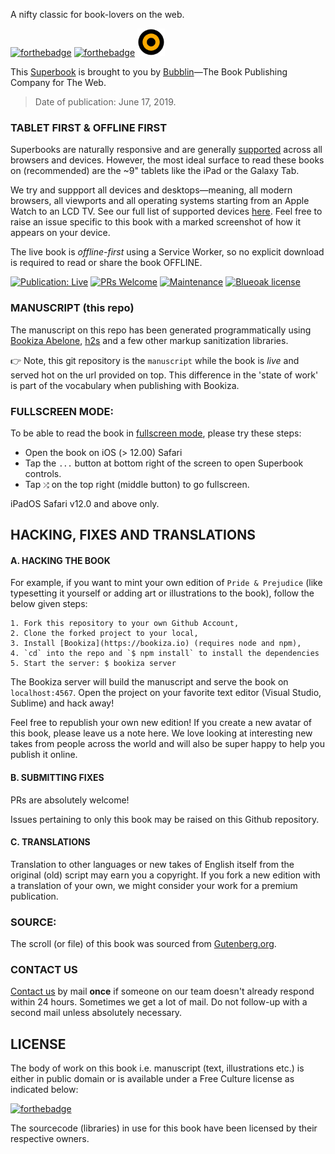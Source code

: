 
A nifty classic for book-lovers on the web.


[![forthebadge](https://forthebadge.com/images/badges/built-by-hipsters.svg)](https://bubblin.io/about)
[![forthebadge](https://forthebadge.com/images/badges/check-it-out.svg)](https://bubblin.io/cover/we-by-eugene-zamyatin#frontmatter)
[<img src="https://raw.githubusercontent.com/marvindanig/assets/master/bubblin.png" width="44px" title="Bubblin Superbooks">](https://bubblin.io)


This [Superbook](https://bubblin.io/docs/format) is brought to you by [Bubblin](https://bubblin.io/about)—The Book Publishing Company for The Web.


> Date of publication: <date>June 17, 2019.</date>

### TABLET FIRST & OFFLINE FIRST

Superbooks are naturally responsive and are generally [supported](https://bubblin.io/support) across all browsers and devices. However, the most ideal surface to read these books on (recommended) are the \~9" tablets like the iPad or the Galaxy Tab. 

We try and suppport all devices and desktops—meaning, all modern browsers, all viewports and all operating systems starting from an Apple Watch to an LCD TV. See our full list of supported devices [here](https://bubblin.io/devices). Feel free to raise an issue specific to this book with a marked screenshot of how it appears on your device.

The live book is _offline-first_ using a Service Worker, so no explicit download is required to read or share the book OFFLINE.


[![Publication: Live](https://img.shields.io/badge/Superbook-Published-brightgreen.svg)](https://bubblin.io/cover/we-by-eugene-zamyatin#frontmatter)
[![PRs Welcome](https://img.shields.io/badge/PRs-welcome-brightgreen.svg?style=flat-square)](http://makeapullrequest.com)
[![Maintenance](https://img.shields.io/badge/Maintained%3F-yes-green.svg)](https://bubblin.io/cover/we-by-eugene-zamyatin#frontmatter)
[![Blueoak license](https://img.shields.io/badge/Blueoak-Council-blue.svg)](https://blueoakcouncil.org/license/1.0.0)


### MANUSCRIPT (this repo)

The manuscript on this repo has been generated programmatically using [Bookiza Abelone](https://bookiza.io), [h2s](https://github.com/bookiza/h2s) and a few other markup sanitization libraries.


:point_right: Note, this git repository is the `manuscript` while the book is _live_ and served hot on the url provided on top. This difference in the 'state of work' is part of the vocabulary when publishing with Bookiza.


### FULLSCREEN MODE:

To be able to read the book in [fullscreen mode](https://bubblin.io/blog/fullscreen-api-ipad), please try these steps:

- Open the book on iOS (> 12.00) Safari
- Tap the `...` button at bottom right of the screen to open Superbook controls.
- Tap `⤮` on the top right (middle button) to go fullscreen.

iPadOS Safari v12.0 and above only.

## HACKING, FIXES AND TRANSLATIONS


#### A. HACKING THE BOOK

For example, if you want to mint your own edition of `Pride & Prejudice` (like typesetting it yourself or adding art or illustrations to the book), follow the below given steps:

	1. Fork this repository to your own Github Account,
	2. Clone the forked project to your local,
	3. Install [Bookiza](https://bookiza.io) (requires node and npm),
	4. `cd` into the repo and `$ npm install` to install the dependencies
	5. Start the server: $ bookiza server

The Bookiza server will build the manuscript and serve the book on `localhost:4567`. Open the project on your favorite text editor (Visual Studio, Sublime) and hack away!

Feel free to republish your own new edition! If you create a new avatar of this book, please leave us a note here. We love looking at interesting new takes from people across the world and will also be super happy to help you publish it online.


#### B. SUBMITTING FIXES

PRs are absolutely welcome!

Issues pertaining to only this book may be raised on this Github repository.


#### C. TRANSLATIONS

Translation to other languages or new takes of English itself from the original (old) script may earn you a copyright. If you fork a new edition with a translation of your own, we might consider your work for a premium publication.

### SOURCE:

The scroll (or file) of this book was sourced from [Gutenberg.org](http://gutenberg.org).


### CONTACT US

<a href="https://bubblin.io/blog/contact">Contact us</a> by mail **once** if someone on our team doesn't already respond within 24 hours. Sometimes we get a lot of mail. Do not follow-up with a second mail unless absolutely necessary.

## LICENSE

The body of work on this book i.e. manuscript (text, illustrations etc.) is either in public domain or is available under a Free Culture license as indicated below:

[![forthebadge](https://forthebadge.com/images/badges/cc-by.svg)](https://creativecommons.org/licenses/by/4.0/)


The sourcecode (libraries) in use for this book have been licensed by their respective owners.
